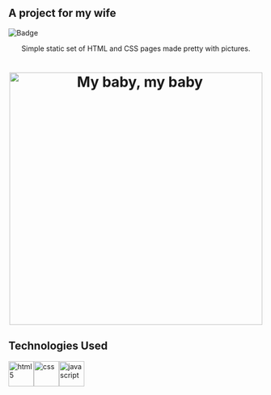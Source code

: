 ## A project for my wife

![Badge](https://img.shields.io/github/last-commit/abass0/bassdino?style=social)


<p align="center">Simple static set of HTML and CSS pages made pretty with pictures.</p>

<h1 align="center"> <img src="assets/index.jpg" alt="My baby, my baby" width="500" height="500"></h1>

## Technologies Used

<img src="https://img-premium.flaticon.com/png/512/226/226269.png?token=exp=1623166793~hmac=4a2955863a927a7e2c35c919a8208f2e" alt="html5" width="50" height="50"><img src="https://upload.wikimedia.org/wikipedia/commons/thumb/d/d5/CSS3_logo_and_wordmark.svg/1200px-CSS3_logo_and_wordmark.svg.png" alt="css" width="50" height="50"><img src="https://upload.wikimedia.org/wikipedia/commons/thumb/9/99/Unofficial_JavaScript_logo_2.svg/1200px-Unofficial_JavaScript_logo_2.svg.png" alt="javascript" width="50" height="50">